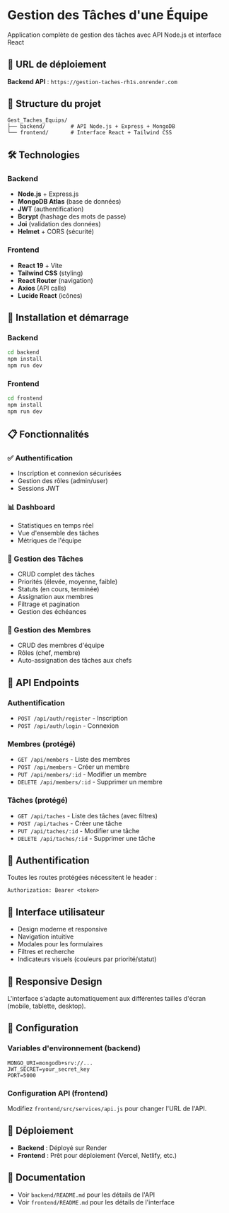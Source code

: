 # Gestion des Tâches d'une Équipe
Application complète de gestion des tâches avec API Node.js et interface React

## 🚀 URL de déploiement
**Backend API** : `https://gestion-taches-rh1s.onrender.com`

## 📁 Structure du projet
```
Gest_Taches_Equips/
├── backend/        # API Node.js + Express + MongoDB
└── frontend/       # Interface React + Tailwind CSS
```

## 🛠️ Technologies

### Backend
- **Node.js** + Express.js
- **MongoDB Atlas** (base de données)
- **JWT** (authentification)
- **Bcrypt** (hashage des mots de passe)
- **Joi** (validation des données)
- **Helmet** + CORS (sécurité)

### Frontend
- **React 19** + Vite
- **Tailwind CSS** (styling)
- **React Router** (navigation)
- **Axios** (API calls)
- **Lucide React** (icônes)

## 🚀 Installation et démarrage

### Backend
```bash
cd backend
npm install
npm run dev
```

### Frontend
```bash
cd frontend
npm install
npm run dev
```

## 📋 Fonctionnalités

### ✅ Authentification
- Inscription et connexion sécurisées
- Gestion des rôles (admin/user)
- Sessions JWT

### 📊 Dashboard
- Statistiques en temps réel
- Vue d'ensemble des tâches
- Métriques de l'équipe

### 📝 Gestion des Tâches
- CRUD complet des tâches
- Priorités (élevée, moyenne, faible)
- Statuts (en cours, terminée)
- Assignation aux membres
- Filtrage et pagination
- Gestion des échéances

### 👥 Gestion des Membres
- CRUD des membres d'équipe
- Rôles (chef, membre)
- Auto-assignation des tâches aux chefs

## 🔗 API Endpoints

### Authentification
- `POST /api/auth/register` - Inscription
- `POST /api/auth/login` - Connexion

### Membres (protégé)
- `GET /api/members` - Liste des membres
- `POST /api/members` - Créer un membre
- `PUT /api/members/:id` - Modifier un membre
- `DELETE /api/members/:id` - Supprimer un membre

### Tâches (protégé)
- `GET /api/taches` - Liste des tâches (avec filtres)
- `POST /api/taches` - Créer une tâche
- `PUT /api/taches/:id` - Modifier une tâche
- `DELETE /api/taches/:id` - Supprimer une tâche

## 🔐 Authentification
Toutes les routes protégées nécessitent le header :
```
Authorization: Bearer <token>
```

## 🎨 Interface utilisateur
- Design moderne et responsive
- Navigation intuitive
- Modales pour les formulaires
- Filtres et recherche
- Indicateurs visuels (couleurs par priorité/statut)

## 📱 Responsive Design
L'interface s'adapte automatiquement aux différentes tailles d'écran (mobile, tablette, desktop).

## 🔧 Configuration

### Variables d'environnement (backend)
```env
MONGO_URI=mongodb+srv://...
JWT_SECRET=your_secret_key
PORT=5000
```

### Configuration API (frontend)
Modifiez `frontend/src/services/api.js` pour changer l'URL de l'API.

## 🚀 Déploiement
- **Backend** : Déployé sur Render
- **Frontend** : Prêt pour déploiement (Vercel, Netlify, etc.)

## 📄 Documentation
- Voir `backend/README.md` pour les détails de l'API
- Voir `frontend/README.md` pour les détails de l'interface